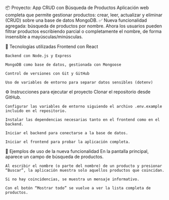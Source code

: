 📦 Proyecto: App CRUD con Búsqueda de Productos
    Aplicación web completa que permite gestionar productos: crear, leer, actualizar y eliminar (CRUD) sobre una base de datos MongoDB.
✅ Nueva funcionalidad agregada: búsqueda de productos por nombre. Ahora los usuarios pueden filtrar productos escribiendo      parcial o completamente el nombre, de forma insensible a mayúsculas/minúsculas.

🚀 Tecnologías utilizadas
    Frontend con React

    Backend con Node.js y Express

    MongoDB como base de datos, gestionada con Mongoose

    Control de versiones con Git y GitHub

    Uso de variables de entorno para separar datos sensibles (dotenv)

⚙️ Instrucciones para ejecutar el proyecto
    Clonar el repositorio desde GitHub.

    Configurar las variables de entorno siguiendo el archivo .env.example incluido en el repositorio.

    Instalar las dependencias necesarias tanto en el frontend como en el backend.

    Iniciar el backend para conectarse a la base de datos.

    Iniciar el frontend para probar la aplicación completa.

🧪 Ejemplos de uso de la nueva funcionalidad
    En la pantalla principal, aparece un campo de búsqueda de productos.

    Al escribir el nombre (o parte del nombre) de un producto y presionar “Buscar”, la aplicación muestra solo aquellos productos que coincidan.

    Si no hay coincidencias, se muestra un mensaje informativo.

    Con el botón “Mostrar todo” se vuelve a ver la lista completa de productos.
